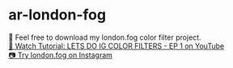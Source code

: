 # ar-london-fog
🖤 Feel free to download my london.fog color filter project.
<br><a href="https://youtu.be/yHEQAMJbE-w">🎵 Watch Tutorial: LETS DO IG COLOR FILTERS - EP 1 on YouTube</a>
<br><a href="https://www.instagram.com/ar/2743463522556338">📷 Try london.fog on Instagram</a> 
